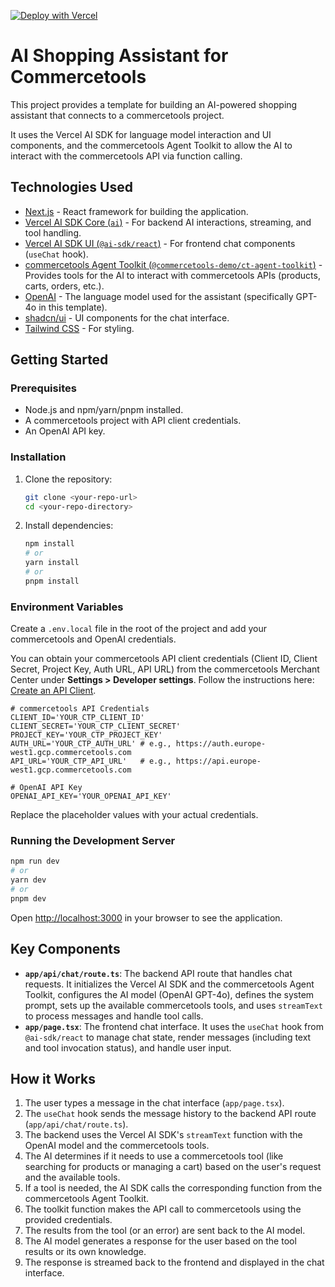 
[![Deploy with Vercel](https://vercel.com/button)](https://vercel.com/new/clone?repository-url=https%3A%2F%2Fgithub.com%2Flgiavedoni%2Fai-shopping-assistant-ct&env=OPENAI_API_KEY,PROJECT_KEY,CLIENT_SECRET,CLIENT_ID,AUTH_URL,API_URL)

# AI Shopping Assistant for Commercetools

This project provides a template for building an AI-powered shopping assistant that connects to a commercetools project.

It uses the Vercel AI SDK for language model interaction and UI components, and the commercetools Agent Toolkit to allow the AI to interact with the commercetools API via function calling.

## Technologies Used

*   [Next.js](https://nextjs.org/) - React framework for building the application.
*   [Vercel AI SDK Core (`ai`)](https://sdk.vercel.ai/docs) - For backend AI interactions, streaming, and tool handling.
*   [Vercel AI SDK UI (`@ai-sdk/react`)](https://sdk.vercel.ai/docs/ai-sdk-ui) - For frontend chat components (`useChat` hook).
*   [commercetools Agent Toolkit (`@commercetools-demo/ct-agent-toolkit`)](https://github.com/commercetools-demo/ct-agent-toolkit) - Provides tools for the AI to interact with commercetools APIs (products, carts, orders, etc.).
*   [OpenAI](https://openai.com/) - The language model used for the assistant (specifically GPT-4o in this template).
*   [shadcn/ui](https://ui.shadcn.com/) - UI components for the chat interface.
*   [Tailwind CSS](https://tailwindcss.com/) - For styling.

## Getting Started

### Prerequisites

*   Node.js and npm/yarn/pnpm installed.
*   A commercetools project with API client credentials.
*   An OpenAI API key.

### Installation

1.  Clone the repository:
    ```bash
    git clone <your-repo-url>
    cd <your-repo-directory>
    ```
2.  Install dependencies:
    ```bash
    npm install
    # or
    yarn install
    # or
    pnpm install
    ```

### Environment Variables

Create a `.env.local` file in the root of the project and add your commercetools and OpenAI credentials.

You can obtain your commercetools API client credentials (Client ID, Client Secret, Project Key, Auth URL, API URL) from the commercetools Merchant Center under **Settings > Developer settings**. Follow the instructions here: [Create an API Client](https://docs.commercetools.com/getting-started/create-api-client).

```env
# commercetools API Credentials
CLIENT_ID='YOUR_CTP_CLIENT_ID'
CLIENT_SECRET='YOUR_CTP_CLIENT_SECRET'
PROJECT_KEY='YOUR_CTP_PROJECT_KEY'
AUTH_URL='YOUR_CTP_AUTH_URL' # e.g., https://auth.europe-west1.gcp.commercetools.com
API_URL='YOUR_CTP_API_URL'   # e.g., https://api.europe-west1.gcp.commercetools.com

# OpenAI API Key
OPENAI_API_KEY='YOUR_OPENAI_API_KEY'
```

Replace the placeholder values with your actual credentials.

### Running the Development Server

```bash
npm run dev
# or
yarn dev
# or
pnpm dev
```

Open [http://localhost:3000](http://localhost:3000) in your browser to see the application.

## Key Components

*   **`app/api/chat/route.ts`**: The backend API route that handles chat requests. It initializes the Vercel AI SDK and the commercetools Agent Toolkit, configures the AI model (OpenAI GPT-4o), defines the system prompt, sets up the available commercetools tools, and uses `streamText` to process messages and handle tool calls.
*   **`app/page.tsx`**: The frontend chat interface. It uses the `useChat` hook from `@ai-sdk/react` to manage chat state, render messages (including text and tool invocation status), and handle user input.

## How it Works

1.  The user types a message in the chat interface (`app/page.tsx`).
2.  The `useChat` hook sends the message history to the backend API route (`app/api/chat/route.ts`).
3.  The backend uses the Vercel AI SDK's `streamText` function with the OpenAI model and the commercetools tools.
4.  The AI determines if it needs to use a commercetools tool (like searching for products or managing a cart) based on the user's request and the available tools.
5.  If a tool is needed, the AI SDK calls the corresponding function from the commercetools Agent Toolkit.
6.  The toolkit function makes the API call to commercetools using the provided credentials.
7.  The results from the tool (or an error) are sent back to the AI model.
8.  The AI model generates a response for the user based on the tool results or its own knowledge.
9.  The response is streamed back to the frontend and displayed in the chat interface.
